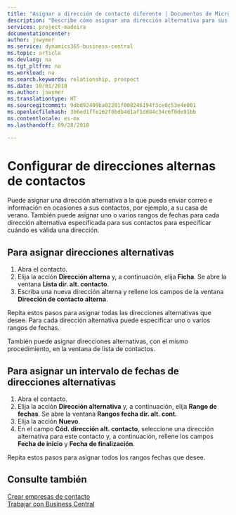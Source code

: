 ```yaml
---
title: "Asignar a dirección de contacto diferente | Documentos de Microsoft"
description: "Describe cómo asignar una dirección alternativa para sus contactos o clientes potenciales, a la que a veces se envía información."
services: project-madeira
documentationcenter: 
author: jswymer
ms.service: dynamics365-business-central
ms.topic: article
ms.devlang: na
ms.tgt_pltfrm: na
ms.workload: na
ms.search.keywords: relationship, prospect
ms.date: 10/01/2018
ms.author: jswymer
ms.translationtype: HT
ms.sourcegitcommit: 9dbd92409ba02281f008246194f3ce0c53e4e001
ms.openlocfilehash: 3b6ed1ffe162f0bdb4d1af1dd84c34c6f0de91bb
ms.contentlocale: es-mx
ms.lasthandoff: 09/28/2018

---
```

# <a name="set-up-alternative-addresses-for-contacts"></a>Configurar de direcciones alternas de contactos
Puede asignar una dirección alternativa a la que pueda enviar correo e información en ocasiones a sus contactos, por ejemplo, a su casa de verano. También puede asignar uno o varios rangos de fechas para cada dirección alternativa especificada para sus contactos para especificar cuándo es válida una dirección.

## <a name="to-assign-an-alternate-address"></a>Para asignar direcciones alternativas
1. Abra el contacto.
2. Elija la acción **Dirección alterna** y, a continuación, elija **Ficha**. Se abre la ventana **Lista dir. alt. contacto**.
3. Escriba una nueva dirección alterna y rellene los campos de la ventana **Dirección de contacto alterna**.

Repita estos pasos para asignar todas las direcciones alternativas que desee. Para cada dirección alternativa puede especificar uno o varios rangos de fechas.

También puede asignar direcciones alternativas, con el mismo procedimiento, en la ventana de lista de contactos.

## <a name="to-assign-an-alternate-address-date-range"></a>Para asignar un intervalo de fechas de direcciones alternativas
1. Abra el contacto.
2. Elija la acción **Dirección alternativa** y, a continuación, elija **Rango de fechas**. Se abre la ventana **Rangos fecha dir. alt. cont.**
3. Elija la acción **Nuevo**.
4. En el campo **Cód. dirección alt. contacto**, seleccione una dirección alternativa para este contacto y, a continuación, rellene los campos **Fecha de inicio** y **Fecha de finalización**.

Repita estos pasos para asignar todos los rangos fechas que desee.

## <a name="see-also"></a>Consulte también
[Crear empresas de contacto](marketing-create-contact-companies.md)  
[Trabajar con Business Central](ui-work-product.md)

